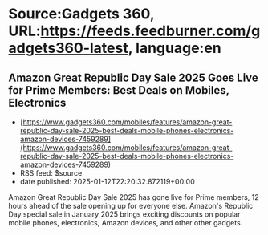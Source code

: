 # Source:Gadgets 360, URL:https://feeds.feedburner.com/gadgets360-latest, language:en

## Amazon Great Republic Day Sale 2025 Goes Live for Prime Members: Best Deals on Mobiles, Electronics
 - [https://www.gadgets360.com/mobiles/features/amazon-great-republic-day-sale-2025-best-deals-mobile-phones-electronics-amazon-devices-7459289](https://www.gadgets360.com/mobiles/features/amazon-great-republic-day-sale-2025-best-deals-mobile-phones-electronics-amazon-devices-7459289)
 - RSS feed: $source
 - date published: 2025-01-12T22:20:32.872119+00:00

Amazon Great Republic Day Sale 2025 has gone live for Prime members, 12 hours ahead of the sale opening up for everyone else. Amazon's Republic Day special sale in January 2025 brings exciting discounts on popular mobile phones, electronics, Amazon devices, and other other gadgets.

